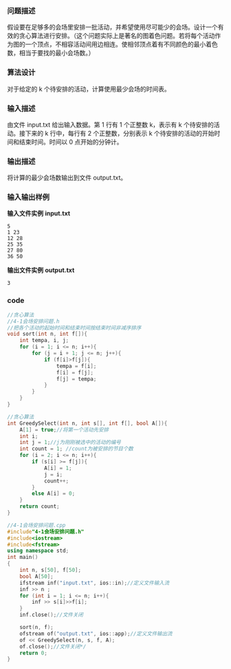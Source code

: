 ### 问题描述

假设要在足够多的会场里安排一批活动，并希望使用尽可能少的会场。设计一个有效的贪心算法进行安排。（这个问题实际上是著名的图着色问题。若将每个活动作为图的一个顶点，不相容活动间用边相连。使相邻顶点着有不同颜色的最小着色数，相当于要找的最小会场数。）

### 算法设计

对于给定的 k 个待安排的活动，计算使用最少会场的时间表。

### 输入描述

由文件 input.txt 给出输入数据。第 1 行有 1 个正整数 k，表示有 k 个待安排的活动。接下来的 k 行中，每行有 2 个正整数，分别表示 k 个待安排的活动的开始时间和结束时间。时间以 0 点开始的分钟计。

### 输出描述

将计算的最少会场数输出到文件 output.txt。

### 输入输出样例
**输入文件实例**
**input.txt**

```
5                           
1 23
12 28
25 35
27 80
36 50 

```

**输出文件实例**
**output.txt**
```
3
```

### code
```c++
//贪心算法
//4-1会场安排问题.h
//把各个活动的起始时间和结束时间按结束时间非减序排序
void sort(int n, int f[]){
	int tempa, i, j;
	for (i = 1; i <= n; i++){
		for (j = i + 1; j <= n; j++){
			if (f[i]>f[j]){
				tempa = f[i];
				f[i] = f[j];
				f[j] = tempa;
			}
		}
	}
}

//贪心算法
int GreedySelect(int n, int s[], int f[], bool A[]){
	A[1] = true;//将第一个活动先安排
	int i;
	int j = 1;//j为刚刚被选中的活动的编号
	int count = 1; //count为被安排的节目个数
	for (i = 2; i <= n; i++){
		if (s[i] >= f[j]){
			A[i] = 1;
			j = i;
			count++;
		}
		else A[i] = 0;
	}
	return count;
}

//4-1会场安排问题.cpp
#include"4-1会场安排问题.h"
#include<iostream>
#include<fstream>
using namespace std;
int main()
{
	int n, s[50], f[50];
	bool A[50];
	ifstream inf("input.txt", ios::in);//定义文件输入流	
	inf >> n ;
	for (int i = 1; i <= n; i++){
		inf >> s[i]>>f[i];
	}
	inf.close();//文件关闭

	sort(n, f);
	ofstream of("output.txt", ios::app);//定义文件输出流
	of << GreedySelect(n, s, f, A);
	of.close();//文件关闭*/
	return 0;
}

```



